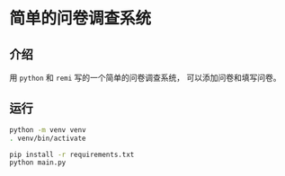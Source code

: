 # 简单的问卷调查系统

## 介绍

用 `python` 和 `remi` 写的一个简单的问卷调查系统，
可以添加问卷和填写问卷。

## 运行

```sh
python -m venv venv
. venv/bin/activate

pip install -r requirements.txt
python main.py
```
